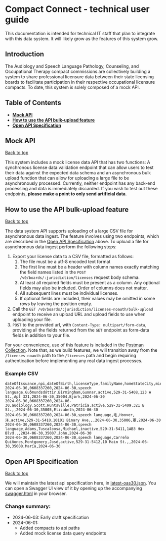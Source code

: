 # Compact Connect - technical user guide

This documentation is intended for technical IT staff that plan to integrate with this data system. It will likely grow as the features of this system grow.

## Introduction

The Audiology and Speech Language Pathology, Counseling, and Occupational Therapy compact commissions are collectively building a system to share professional licensure data between their state licensing boards to facilitate participation in their respective occupational licensure compacts. To date, this system is solely composed of a mock API.

## Table of Contents
- **[Mock API](#mock-api)**
- **[How to use the API bulk-upload feature](#how-to-use-the-api-bulk-upload-feature)**
- **[Open API Specification](#open-api-specification)**

## Mock API
[Back to top](#compact-connect---technical-user-guide)

This system includes a mock license data API that has two functions: A synchronous license data validation endpoint that can allow users to test their data against the expected data schema and an asynchronous bulk upload function that can allow for uploading a large file to be asynchronously processed. Currently, neither endpoint has any back-end processing and data is immediately discarded. If you wish to test out these endpoints, **please make a point to only send artificial data**.

## How to use the API bulk-upload feature
[Back to top](#compact-connect---technical-user-guide)

The data system API supports uploading of a large CSV file for asynchronous data ingest. The feature involves using two endpoints, which are described in the [Open API Specification](#open-api-specification) above. To upload a file for asynchronous data ingest perform the following steps:
1) Export your license data to a CSV file, formatted as follows:
   1) The file must be a utf-8 encoded text format
   2) The first line must be a header with column names exactly matching the field names listed in the `POST /v0/boards/:jurisdiction/licenses` request body schema.
   3) At least all required fields must be present as a column. Any optional fields may also be included. Order of columns does not matter.
   4) All subsequent lines must be individual licenses.
   5) If optional fields are included, their values may be omitted in some rows by leaving the position empty.
2) Call the `GET /v0/boards/:jurisdiction/licenses-noauth/bulk-upload` endpoint to receive an upload URL and upload fields to use when uploading your file.
3) `POST` to the provided url, with `Content-Type: multipart/form-data`, providing all the fields returned from the `GET` endpoint as form-data fields in addition to your file.

For your convenience, use of this feature is included in the [Postman Collection](./postman/postman-collection.json). Note that, as we build features, we will transition away from the `/licenses-noauth` path to the `/licenses` path and begin requiring authentication before implementing any real data ingest processes.

### Example CSV
```csv
dateOfIssuance,npi,dateOfBirth,licenseType,familyName,homeStateCity,middleName,status,ssn,homeStateStreet1,homeStateStreet2,dateOfExpiration,homeStatePostalCode,givenName,dateOfRenewal
2024-06-30,0608337260,2024-06-30,speech language,Guðmundsdóttir,Birmingham,Gunnar,active,529-31-5408,123 A St.,Apt 321,2024-06-30,35004,Björk,2024-06-30
2024-06-30,0608337260,2024-06-30,audiology,Scott,Huntsville,Patricia,active,529-31-5409,321 B St.,,2024-06-30,35005,Elizabeth,2024-06-30
2024-06-30,0608337260,2024-06-30,speech language,毛,Hoover,泽,active,529-31-5410,10101 Binary Ave.,,2024-06-30,35006,覃,2024-06-30
2024-06-30,0608337260,2024-06-30,speech language,Adams,Tuscaloosa,Michael,inactive,529-31-5411,1AB3 Hex Blvd.,,2024-06-30,35007,John,2024-06-30
2024-06-30,0608337260,2024-06-30,speech language,Carreño Quiñones,Montgomery,José,active,529-31-5412,10 Main St.,,2024-06-30,35008,María,2024-06-30
```

## Open API Specification
[Back to top](#compact-connect---technical-user-guide)

We will maintain the latest api specification here, in [latest-oas30.json](api-specification/latest-oas30.json). You can open a Swagger UI view of it by opening up the accompanying [swagger.html](api-specification/swagger.html) in your browser.

### Change summary:
- 2024-06-03: Early draft specification
- 2024-06-01:
  - Added compacts to api paths
  - Added mock license data query endpoints
